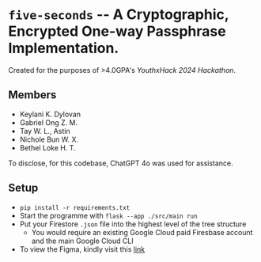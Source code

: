 # `five-seconds` -- A Cryptographic, Encrypted One-way Passphrase Implementation.

Created for the purposes of >4.0GPA's *YouthxHack 2024 Hackathon*.

## Members

* Keylani K. Dylovan
* Gabriel Ong Z. M.
* Tay W. L., Astin
* Nichole Bun W. X.
* Bethel Loke H. T.

To disclose, for this codebase, ChatGPT 4o was used for assistance. 

## Setup

* `pip install -r requirements.txt`
* Start the programme with `flask --app ./src/main run`    
* Put your Firestore `.json` file into the highest level of the tree structure
    * You would require an existing Google Cloud paid Firesbase account and the main Google Cloud CLI
* To view the Figma, kindly visit this [link](https://www.figma.com/design/XzFdS140osFXyViaS5b4UQ/5seconds?node-id=4-4&t=WruDP8313mYz1D5T-1)